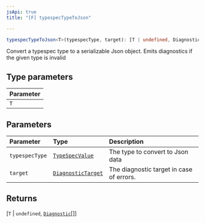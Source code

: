 ```yaml
---
jsApi: true
title: "[F] typespecTypeToJson"

---
```

```ts
typespecTypeToJson<T>(typespecType, target): [T | undefined, Diagnostic[]]
```

Convert a typespec type to a serializable Json object.
Emits diagnostics if the given type is invalid

## Type parameters

| Parameter |
| :------ |
| `T` |

## Parameters

| Parameter | Type | Description |
| :------ | :------ | :------ |
| `typespecType` | [`TypeSpecValue`](../type-aliases/TypeSpecValue.md) | The type to convert to Json data |
| `target` | [`DiagnosticTarget`](../type-aliases/DiagnosticTarget.md) | The diagnostic target in case of errors. |

## Returns

[`T` \| `undefined`, [`Diagnostic`](../interfaces/Diagnostic.md)[]]
